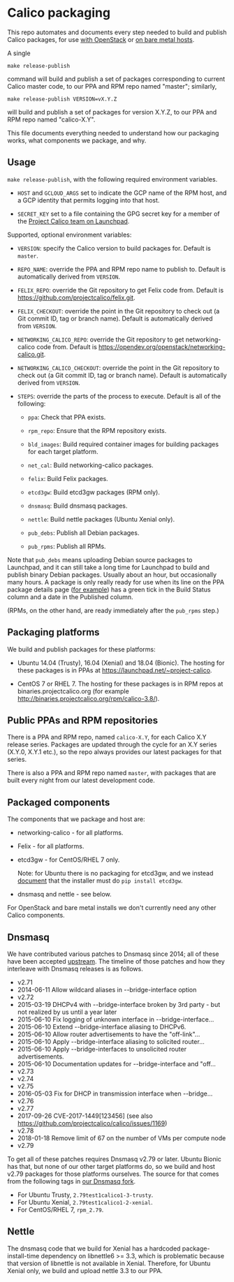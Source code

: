 
# Calico packaging

This repo automates and documents every step needed to build and
publish Calico packages, for use [with
OpenStack](https://docs.projectcalico.org/master/getting-started/openstack/installation/)
or [on bare metal
hosts](https://docs.projectcalico.org/master/getting-started/bare-metal/installation/).

A single

    make release-publish

command will build and publish a set of packages corresponding to
current Calico master code, to our PPA and RPM repo named "master";
similarly,

    make release-publish VERSION=vX.Y.Z

will build and publish a set of packages for version X.Y.Z, to our PPA
and RPM repo named "calico-X.Y".

This file documents everything needed to understand how our packaging
works, what components we package, and why.

## Usage

`make release-publish`, with the following required environment
variables.

-  `HOST` and `GCLOUD_ARGS` set to indicate the GCP name of the RPM
   host, and a GCP identity that permits logging into that host.

-  `SECRET_KEY` set to a file containing the GPG secret key for a
   member of the [Project Calico team on
   Launchpad](https://launchpad.net/~project-calico).

Supported, optional environment variables:

-  `VERSION`: specify the Calico version to build packages for.
   Default is `master`.

-  `REPO_NAME`: override the PPA and RPM repo name to publish to.
   Default is automatically derived from `VERSION`.

-  `FELIX_REPO`: override the Git repository to get Felix code from.
   Default is https://github.com/projectcalico/felix.git.

-  `FELIX_CHECKOUT`: override the point in the Git repository to check
   out (a Git commit ID, tag or branch name).  Default is
   automatically derived from `VERSION`.

-  `NETWORKING_CALICO_REPO`: override the Git repository to get
   networking-calico code from.  Default is
   https://opendev.org/openstack/networking-calico.git.

-  `NETWORKING_CALICO_CHECKOUT`: override the point in the Git
   repository to check out (a Git commit ID, tag or branch name).
   Default is automatically derived from `VERSION`.

-  `STEPS`: override the parts of the process to execute.  Default is
   all of the following:

   -  `ppa`: Check that PPA exists.

   -  `rpm_repo`: Ensure that the RPM repository exists.

   -  `bld_images`: Build required container images for building
      packages for each target platform.

   -  `net_cal`: Build networking-calico packages.

   -  `felix`: Build Felix packages.

   -  `etcd3gw`: Build etcd3gw packages (RPM only).

   -  `dnsmasq`: Build dnsmasq packages.

   -  `nettle`: Build nettle packages (Ubuntu Xenial only).

   -  `pub_debs`: Publish all Debian packages.

   -  `pub_rpms`: Publish all RPMs.

Note that `pub_debs` means uploading Debian source packages to
Launchpad, and it can still take a long time for Launchpad to build
and publish binary Debian packages.  Usually about an hour, but
occasionally many hours.  A package is only really ready for use when
its line on the PPA package details page ([for
example](https://launchpad.net/~project-calico/+archive/ubuntu/master/+packages))
has a green tick in the Build Status column and a date in the
Published column.

(RPMs, on the other hand, are ready immediately after the `pub_rpms` step.)

## Packaging platforms

We build and publish packages for these platforms:

-  Ubuntu 14.04 (Trusty), 16.04 (Xenial) and 18.04 (Bionic).  The
   hosting for these packages is in PPAs at
   https://launchpad.net/~project-calico.

-  CentOS 7 or RHEL 7.  The hosting for these packages is in RPM repos
   at binaries.projectcalico.org (for example
   http://binaries.projectcalico.org/rpm/calico-3.8/).

## Public PPAs and RPM repositories

There is a PPA and RPM repo, named `calico-X.Y`, for each Calico X.Y
release series.  Packages are updated through the cycle for an X.Y
series (X.Y.0, X.Y.1 etc.), so the repo always provides our latest
packages for that series.

There is also a PPA and RPM repo named `master`, with packages that
are built every night from our latest development code.

## Packaged components

The components that we package and host are:

-  networking-calico - for all platforms.

-  Felix - for all platforms.

-  etcd3gw - for CentOS/RHEL 7 only.

   Note: for Ubuntu there is no packaging for etcd3gw, and we instead
   [document](https://docs.projectcalico.org/master/getting-started/openstack/installation/ubuntu)
   that the installer must do `pip install etcd3gw`.

-  dnsmasq and nettle - see below.

For OpenStack and bare metal installs we don't currently need any
other Calico components.

## Dnsmasq

We have contributed various patches to Dnsmasq since 2014; all of
these have been accepted
[upstream](http://www.thekelleys.org.uk/dnsmasq/doc.html).  The
timeline of those patches and how they interleave with Dnsmasq
releases is as follows.

-  v2.71
-  2014-06-11 Allow wildcard aliases in --bridge-interface option
-  v2.72
-  2015-03-19 DHCPv4 with --bridge-interface broken by 3rd party - but
   not realized by us until a year later
-  2015-06-10 Fix logging of unknown interface in
   --bridge-interface...
-  2015-06-10 Extend --bridge-interface aliasing to DHCPv6.
-  2015-06-10 Allow router advertisements to have the "off-link"...
-  2015-06-10 Apply --bridge-interface aliasing to solicited router...
-  2015-06-10 Apply --bridge-interfaces to unsolicited router
   advertisements.
-  2015-06-10 Documentation updates for --bridge-interface and "off...
-  v2.73
-  v2.74
-  v2.75
-  2016-05-03 Fix for DHCP in transmission interface when --bridge...
-  v2.76
-  v2.77
-  2017-09-26 CVE-2017-1449[123456] (see also
   https://github.com/projectcalico/calico/issues/1169)
-  v2.78
-  2018-01-18 Remove limit of 67 on the number of VMs per compute node
-  v2.79

To get all of these patches requires Dnsmasq v2.79 or later.  Ubuntu
Bionic has that, but none of our other target platforms do, so we
build and host v2.79 packages for those platforms ourselves.  The
source for that comes from the following tags in [our Dnsmasq
fork](https://github.com/projectcalico/calico-dnsmasq).

-  For Ubuntu Trusty, `2.79test1calico1-3-trusty`.
-  For Ubuntu Xenial, `2.79test1calico1-2-xenial`.
-  For CentOS/RHEL 7, `rpm_2.79`.

## Nettle

The dnsmasq code that we build for Xenial has a hardcoded
package-install-time dependency on libnettle6 >= 3.3, which is
problematic because that version of libnettle is not available in
Xenial.  Therefore, for Ubuntu Xenial only, we build and upload nettle
3.3 to our PPA.
